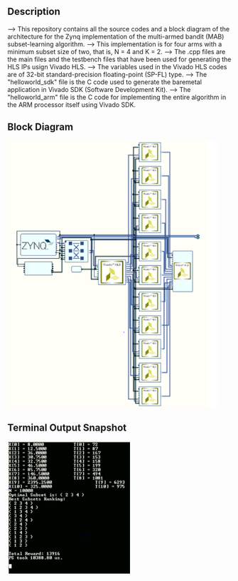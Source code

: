 
## Description

--> This repository contains all the source codes and a block diagram of the architecture for the Zynq implementation of the multi-armed bandit (MAB) subset-learning algorithm.
--> This implementation is for four arms with a minimum subset size of two, that is, N = 4 and K = 2.
--> The .cpp files are the main files and the testbench files that have been used for generating the HLS IPs usign Vivado HLS.
--> The variables used in the Vivado HLS codes are of 32-bit standard-precision floating-point (SP-FL) type.
--> The "helloworld_sdk" file is the C code used to generate the baremetal application in Vivado SDK (Software Development Kit).
--> The "helloworld_arm" file is the C code for implementing the entire algorithm in the ARM processor itself using Vivado SDK.

## Block Diagram

<img src="images/sl_bd.png" height="600" >

## Terminal Output Snapshot

<img src="images/sl_output.PNG" height="300" >
